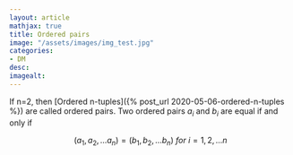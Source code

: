 ```yaml
---
layout: article
mathjax: true
title: Ordered pairs
image: "/assets/images/img_test.jpg"
categories:
- DM
desc:   
imagealt: 
---
```


If n=2, then [Ordered n-tuples]({% post_url 2020-05-06-ordered-n-tuples %}) are called ordered pairs.
Two ordered pairs $a_i$ and $b_i$ are equal if and only if

































































































































































































































































































































































$$(a_1, a_2, \dots a_n) = (b_1, b_2, \dots b_n)\ for\ i=1,2, \dots n$$
































































































































































































































































































































































